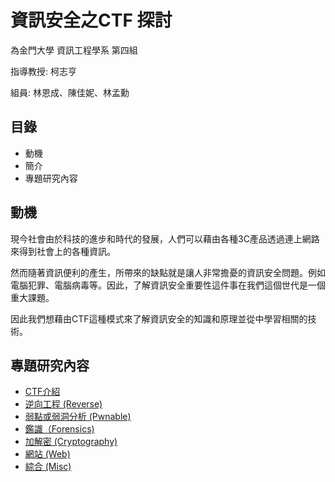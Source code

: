 # 資訊安全之CTF 探討

為金門大學 資訊工程學系 第四組

指導教授: 柯志亨

組員: 林恩成、陳佳妮、林孟勳

## 目錄

*  動機
*  簡介
*  專題研究內容

## 動機

現今社會由於科技的進步和時代的發展，人們可以藉由各種3C產品透過連上網路來得到社會上的各種資訊。

然而隨著資訊便利的產生，所帶來的缺點就是讓人非常擔憂的資訊安全問題。例如電腦犯罪、電腦病毒等。因此，了解資訊安全重要性這件事在我們這個世代是一個重大課題。

因此我們想藉由CTF這種模式來了解資訊安全的知識和原理並從中學習相關的技術。

## 專題研究內容

* [CTF介紹](./CTF介紹/README.md)
* [逆向工程 (Reverse)](url)
* [弱點或弱洞分析 (Pwnable)](url)
* [鑑識（Forensics)](url)
* [加解密 (Cryptography)](url)
* [網站 (Web)](url)
* [綜合 (Misc)](url)
